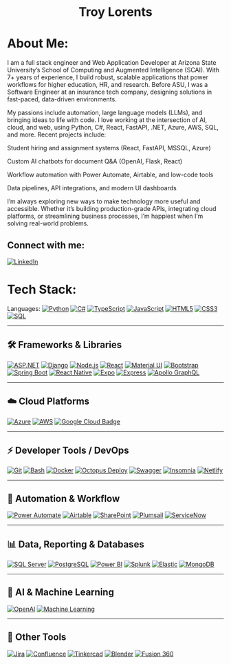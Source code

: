 <h1 align="center"> Troy Lorents</h1>

# About Me:
I am a full stack engineer and Web Application Developer at Arizona State University’s School of Computing and Augmented Intelligence (SCAI). With 7+ years of experience, I build robust, scalable applications that power workflows for higher education, HR, and research. Before ASU, I was a Software Engineer at an insurance tech company, designing solutions in fast-paced, data-driven environments.

My passions include automation, large language models (LLMs), and bringing ideas to life with code. I love working at the intersection of AI, cloud, and web, using Python, C#, React, FastAPI, .NET, Azure, AWS, SQL, and more. Recent projects include:

Student hiring and assignment systems (React, FastAPI, MSSQL, Azure)

Custom AI chatbots for document Q&A (OpenAI, Flask, React)

Workflow automation with Power Automate, Airtable, and low-code tools

Data pipelines, API integrations, and modern UI dashboards

I’m always exploring new ways to make technology more useful and accessible. Whether it’s building production-grade APIs, integrating cloud platforms, or streamlining business processes, I’m happiest when I’m solving real-world problems.

## Connect with me:
[![LinkedIn](https://img.shields.io/badge/LinkedIn-%230077B5.svg?logo=linkedin&logoColor=white)](https://www.linkedin.com/in/troy-lorents/)

# Tech Stack:
Languages:
[![Python](https://img.shields.io/badge/python-%233776AB.svg?style=for-the-badge\&logo=python\&logoColor=white)](https://python.org)
[![C#](https://img.shields.io/badge/C%23-239120.svg?style=for-the-badge\&logo=c-sharp\&logoColor=white)](https://learn.microsoft.com/en-us/dotnet/csharp/)
[![TypeScript](https://img.shields.io/badge/TypeScript-3178C6?style=for-the-badge\&logo=typescript\&logoColor=white)](https://www.typescriptlang.org/)
[![JavaScript](https://img.shields.io/badge/JavaScript-F7DF1E?style=for-the-badge\&logo=javascript\&logoColor=black)](https://developer.mozilla.org/en-US/docs/Web/JavaScript)
[![HTML5](https://img.shields.io/badge/HTML5-E34F26?style=for-the-badge\&logo=html5\&logoColor=white)](https://developer.mozilla.org/en-US/docs/Web/HTML)
[![CSS3](https://img.shields.io/badge/CSS3-1572B6?style=for-the-badge\&logo=css3\&logoColor=white)](https://developer.mozilla.org/en-US/docs/Web/CSS)
[![SQL](https://img.shields.io/badge/SQL-336791?style=for-the-badge\&logo=postgresql\&logoColor=white)](https://www.postgresql.org/)

---

## 🛠️ Frameworks & Libraries

[![ASP.NET](https://img.shields.io/badge/ASP.NET-512BD4?style=for-the-badge\&logo=.net\&logoColor=white)](https://dotnet.microsoft.com/en-us/apps/aspnet)
[![Django](https://img.shields.io/badge/Django-092E20?style=for-the-badge\&logo=django\&logoColor=white)](https://www.djangoproject.com/)
[![Node.js](https://img.shields.io/badge/Node.js-339933?style=for-the-badge\&logo=nodedotjs\&logoColor=white)](https://nodejs.org/)
[![React](https://img.shields.io/badge/React-20232A?style=for-the-badge\&logo=react\&logoColor=61DAFB)](https://react.dev/)
[![Material UI](https://img.shields.io/badge/MUI-007FFF?style=for-the-badge\&logo=mui\&logoColor=white)](https://mui.com/)
[![Bootstrap](https://img.shields.io/badge/Bootstrap-7952B3?style=for-the-badge\&logo=bootstrap\&logoColor=white)](https://getbootstrap.com/)
[![Spring Boot](https://img.shields.io/badge/Spring_Boot-6DB33F?style=for-the-badge&logo=springboot&logoColor=white)](https://spring.io/projects/spring-boot)
[![React Native](https://img.shields.io/badge/React_Native-20232A?style=for-the-badge&logo=react&logoColor=61DAFB)](https://reactnative.dev/)
[![Expo](https://img.shields.io/badge/Expo-000020?style=for-the-badge&logo=expo&logoColor=white)](https://expo.dev/)
[![Express](https://img.shields.io/badge/express.js-000000?style=for-the-badge&logo=express&logoColor=white)](https://expressjs.com/)
[![Apollo GraphQL](https://img.shields.io/badge/-ApolloGraphQL-311C87?style=for-the-badge&logo=apollo-graphql)](https://www.apollographql.com/)


---

## ☁️ Cloud Platforms

[![Azure](https://img.shields.io/badge/Azure-0078D4?style=for-the-badge\&logo=microsoft-azure\&logoColor=white)](https://azure.microsoft.com/)
[![AWS](https://img.shields.io/badge/AWS-232F3E?style=for-the-badge\&logo=amazon-aws\&logoColor=white)](https://aws.amazon.com/)
[![Google Cloud Badge](https://img.shields.io/badge/Google%20Cloud-4285F4?logo=googlecloud&logoColor=fff&style=for-the-badge)](https://cloud.google.com/?hl=en)

---

## ⚡ Developer Tools / DevOps

[![Git](https://img.shields.io/badge/Git-F05032?style=for-the-badge\&logo=git\&logoColor=white)](https://git-scm.com/)
[![Bash](https://img.shields.io/badge/Bash-4EAA25?style=for-the-badge\&logo=gnu-bash\&logoColor=white)](https://www.gnu.org/software/bash/)
[![Docker](https://img.shields.io/badge/Docker-2496ED?style=for-the-badge\&logo=docker\&logoColor=white)](https://www.docker.com/)
[![Octopus Deploy](https://img.shields.io/badge/Octopus%20Deploy-2F93E0?style=for-the-badge\&logo=octopusdeploy\&logoColor=white)](https://octopus.com/)
[![Swagger](https://img.shields.io/badge/Swagger-85EA2D?style=for-the-badge\&logo=swagger\&logoColor=black)](https://swagger.io/)
[![Insomnia](https://img.shields.io/badge/Insomnia-4000BF?style=for-the-badge\&logo=insomnia\&logoColor=white)](https://insomnia.rest/)
[![Netlify](https://img.shields.io/badge/-netlify-blue?style=for-the-badge&logo=netlify&logoColor=green)](https://www.netlify.com/)

---

## 🤖 Automation & Workflow

[![Power Automate](https://img.shields.io/badge/Power%20Automate-0066FF?style=for-the-badge\&logo=microsoft-powerautomate\&logoColor=white)](https://powerautomate.microsoft.com/)
[![Airtable](https://img.shields.io/badge/Airtable-18BFFF?style=for-the-badge\&logo=airtable\&logoColor=white)](https://airtable.com/)
[![SharePoint](https://img.shields.io/badge/SharePoint-0078D4?style=for-the-badge\&logo=microsoft-sharepoint\&logoColor=white)](https://sharepoint.com/)
[![Plumsail](https://img.shields.io/badge/Plumsail-FF7A59?style=for-the-badge)](https://plumsail.com/)
[![ServiceNow](https://img.shields.io/badge/ServiceNow-00B069?style=for-the-badge\&logo=servicenow\&logoColor=white)](https://servicenow.com/)

---

## 📊 Data, Reporting & Databases

[![SQL Server](https://img.shields.io/badge/SQL%20Server-CC2927?style=for-the-badge\&logo=microsoftsqlserver\&logoColor=white)](https://www.microsoft.com/en-us/sql-server/)
[![PostgreSQL](https://img.shields.io/badge/PostgreSQL-4169E1?style=for-the-badge\&logo=postgresql\&logoColor=white)](https://www.postgresql.org/)
[![Power BI](https://img.shields.io/badge/Power%20BI-F2C811?style=for-the-badge\&logo=powerbi\&logoColor=black)](https://powerbi.microsoft.com/)
[![Splunk](https://img.shields.io/badge/Splunk-000000?style=for-the-badge\&logo=splunk\&logoColor=white)](https://www.splunk.com/)
[![Elastic](https://img.shields.io/badge/Elastic-005571?style=for-the-badge\&logo=elastic\&logoColor=white)](https://www.elastic.co/)
[![MongoDB](https://img.shields.io/badge/-MongoDB-13aa52?style=for-the-badge&logo=mongodb&logoColor=white)](https://www.mongodb.com/)

---

## 🧠 AI & Machine Learning

[![OpenAI](https://img.shields.io/badge/OpenAI-412991?style=for-the-badge\&logo=openai\&logoColor=white)](https://openai.com/)
[![Machine Learning](https://img.shields.io/badge/Machine%20Learning-FFC107?style=for-the-badge\&logo=scikit-learn\&logoColor=black)](https://scikit-learn.org/)

---

## 🧰 Other Tools

[![Jira](https://img.shields.io/badge/Jira-0052CC?style=for-the-badge\&logo=jira\&logoColor=white)](https://www.atlassian.com/software/jira)
[![Confluence](https://img.shields.io/badge/Confluence-172B4D?style=for-the-badge\&logo=confluence\&logoColor=white)](https://www.atlassian.com/software/confluence)
[![Tinkercad](https://img.shields.io/badge/Tinkercad-FFAA00?style=for-the-badge\&logo=autodesk\&logoColor=black)](https://www.tinkercad.com/)
[![Blender](https://img.shields.io/badge/Blender-F5792A?style=for-the-badge\&logo=blender\&logoColor=white)](https://www.blender.org/)
[![Fusion 360](https://img.shields.io/badge/Fusion%20360-FFB800?style=for-the-badge\&logo=autodesk\&logoColor=black)](https://www.autodesk.com/products/fusion-360/overview)
